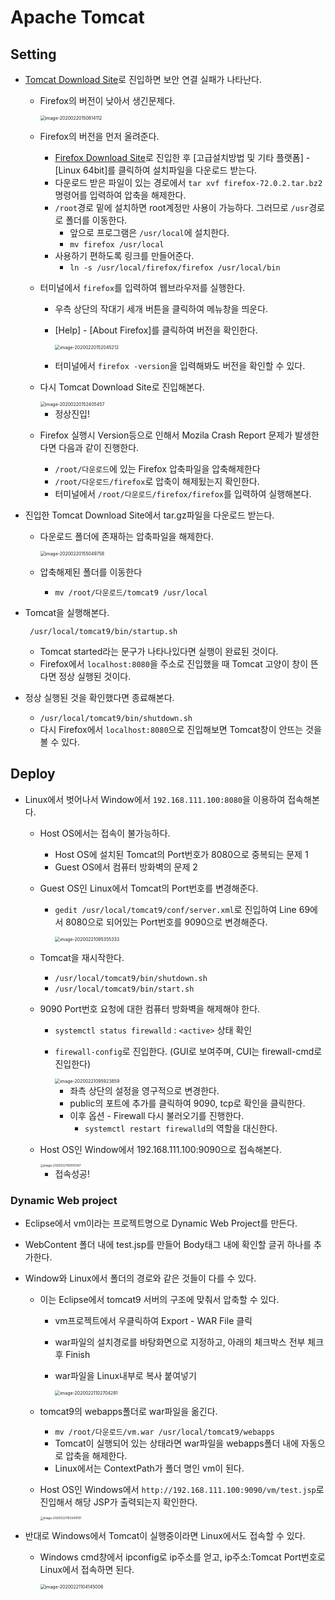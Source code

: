 # Apache Tomcat

## Setting

* [Tomcat Download Site](https://tomcat.apache.org/download-90.cgi)로 진입하면 보안 연결 실패가 나타난다.

  * Firefox의 버전이 낮아서 생긴문제다.

    <img src="image/image-20200220150814112.png" alt="image-20200220150814112" style="zoom:50%;" />

  * Firefox의 버전을 먼저 올려준다.

    * [Firefox Download Site](https://www.mozilla.org/ko/firefox/new/)로 진입한 후 [고급설치방법 및 기타 플랫폼] - [Linux 64bit]를 클릭하여 설치파일을 다운로드 받는다.
    * 다운로드 받은 파일이 있는 경로에서 `tar xvf firefox-72.0.2.tar.bz2` 명령어를 입력하여 압축을 해제한다.
    * `/root`경로 밑에 설치하면 root계정만 사용이 가능하다. 그러므로 `/usr`경로로 폴더를 이동한다.
      * 앞으로 프로그램은 `/usr/local`에 설치한다.
      * `mv firefox /usr/local`
    * 사용하기 편하도록 링크를 만들어준다.
      * `ln -s /usr/local/firefox/firefox /usr/local/bin`

  * 터미널에서 `firefox`를 입력하여 웹브라우저를 실행한다.

    * 우측 상단의 작대기 세개 버튼을 클릭하여 메뉴창을 띄운다.

    * [Help] - [About Firefox]를 클릭하여 버전을 확인한다.

      <img src="image/image-20200220152045212.png" alt="image-20200220152045212" style="zoom:50%;" />

    * 터미널에서 `firefox -version`을 입력해봐도 버전을 확인할 수 있다.

  * 다시 Tomcat Download Site로 진입해본다.

    <img src="image/image-20200220152405457.png" alt="image-20200220152405457" style="zoom:50%;" />

    * 정상진입!

  * Firefox 실행시 Version등으로 인해서 Mozila Crash Report 문제가 발생한다면 다음과 같이 진행한다.
    * `/root/다운로드`에 있는 Firefox 압축파일을 압축해제한다
    * `/root/다운로드/firefox`로 압축이 해제됬는지 확인한다.
    * 터미널에서 `/root/다운로드/firefox/firefox`를 입력하여 실행해본다.

* 진입한 Tomcat Download Site에서 tar.gz파일을 다운로드 받는다.

  * 다운로드 폴더에 존재하는 압축파일을 해제한다.

    <img src="image/image-20200220155049758.png" alt="image-20200220155049758" style="zoom:50%;" />

  * 압축해제된 폴더를 이동한다

    * `mv /root/다운로드/tomcat9 /usr/local`

* Tomcat을 실행해본다.

  ` /usr/local/tomcat9/bin/startup.sh`

  * Tomcat started라는 문구가 나타나있다면 실행이 완료된 것이다.
  * Firefox에서 `localhost:8080`을 주소로 진입했을 때 Tomcat 고양이 창이 뜬다면 정상 실행된 것이다.

* 정상 실행된 것을 확인했다면 종료해본다.
  * `/usr/local/tomcat9/bin/shutdown.sh`
  * 다시 Firefox에서 `localhost:8080`으로 진입해보면 Tomcat창이 안뜨는 것을 볼 수 있다.


## Deploy

* Linux에서 벗어나서 Window에서 `192.168.111.100:8080`을 이용하여 접속해본다.

  * Host OS에서는 접속이 불가능하다.

    * Host OS에 설치된 Tomcat의 Port번호가 8080으로 중복되는 문제 1
    * Guest OS에서 컴퓨터 방화벽의 문제 2

  * Guest OS인 Linux에서 Tomcat의 Port번호를 변경해준다.

    * `gedit /usr/local/tomcat9/conf/server.xml`로 진입하여 Line 69에서 8080으로 되어있는 Port번호를 9090으로 변경해준다.

      <img src="image/image-20200221095355333.png" alt="image-20200221095355333" style="zoom:50%;" />

  * Tomcat을 재시작한다.

    * `/usr/local/tomcat9/bin/shutdown.sh`
    * `/usr/local/tomcat9/bin/start.sh`

  * 9090 Port번호 요청에 대한 컴퓨터 방화벽을 해제해야 한다.

    * `systemctl status firewalld` : `<active>` 상태 확인

    * `firewall-config`로 진입한다. (GUI로 보여주며, CUI는 firewall-cmd로 진입한다)

      <img src="image/image-20200221095923859.png" alt="image-20200221095923859" style="zoom:50%;" />

      * 좌측 상단의 설정을 영구적으로 변경한다.
      * public의 포트에 추가를 클릭하여 9090, tcp로 확인을 클릭한다.
      * 이후 옵션 - Firewall 다시 불러오기를 진행한다.
        * `systemctl restart firewalld`의 역할을 대신한다.

  * Host OS인 Window에서 192.168.111.100:9090으로 접속해본다.

    <img src="image/image-20200221100101347.png" alt="image-20200221100101347" style="zoom: 33%;" />

    * 접속성공!

### Dynamic Web project

* Eclipse에서 vm이라는 프로젝트명으로 Dynamic Web Project를 만든다.

* WebContent 폴더 내에 test.jsp를 만들어 Body태그 내에 확인할 글귀 하나를 추가한다.

* Window와 Linux에서 폴더의 경로와 같은 것들이 다를 수 있다.

  * 이는 Eclipse에서 tomcat9 서버의 구조에 맞춰서 압축할 수 있다.

    * vm프로젝트에서 우클릭하여 Export - WAR File 클릭

    * war파일의 설치경로를 바탕화면으로 지정하고, 아래의 체크박스 전부 체크후 Finish

    * war파일을 Linux내부로 복사 붙여넣기

      <img src="image/image-20200221102704291.png" alt="image-20200221102704291" style="zoom:50%;" />

  * tomcat9의 webapps폴더로 war파일을 옮긴다.

    * `mv /root/다운로드/vm.war /usr/local/tomcat9/webapps`
    * Tomcat이 실행되어 있는 상태라면 war파일을 webapps폴더 내에 자동으로 압축을 해제한다.
    * Linux에서는 ContextPath가 폴더 명인 vm이 된다.

  * Host OS인 Windows에서 `http://192.168.111.100:9090/vm/test.jsp`로 진입해서 해당 JSP가 출력되는지 확인한다.

    <img src="image/image-20200221103340191.png" alt="image-20200221103340191" style="zoom: 33%;" />

* 반대로 Windows에서 Tomcat이 실행중이라면 Linux에서도 접속할 수 있다.

  * Windows cmd창에서 ipconfig로 ip주소를 얻고, ip주소:Tomcat Port번호로 Linux에서 접속하면 된다.

    <img src="image/image-20200221104145006.png" alt="image-20200221104145006" style="zoom:50%;" />